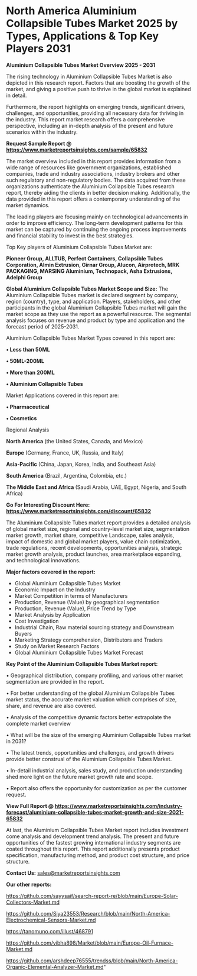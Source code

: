 # North America Aluminium Collapsible Tubes Market 2025 by Types, Applications & Top Key Players 2031

<Strong> Aluminium Collapsible Tubes Market Overview 2025 - 2031</strong>

The rising technology in Aluminium Collapsible Tubes Market is also depicted in this research report. Factors that are boosting the growth of the market, and giving a positive push to thrive in the global market is explained in detail.

Furthermore, the report highlights on emerging trends, significant drivers, challenges, and opportunities, providing all necessary data for thriving in the industry. This report market research offers a comprehensive perspective, including an in-depth analysis of the present and future scenarios within the industry.

<strong>Request Sample Report @ <a href=https://www.marketreportsinsights.com/sample/65832>https://www.marketreportsinsights.com/sample/65832</a></strong>

The market overview included in this report provides information from a wide range of resources like government organizations, established companies, trade and industry associations, industry brokers and other such regulatory and non-regulatory bodies. The data acquired from these organizations authenticate the Aluminium Collapsible Tubes research report, thereby aiding the clients in better decision making. Additionally, the data provided in this report offers a contemporary understanding of the market dynamics.

The leading players are focusing mainly on technological advancements in order to improve efficiency. The long-term development patterns for this market can be captured by continuing the ongoing process improvements and financial stability to invest in the best strategies.

Top Key players of Aluminium Collapsible Tubes Market are:

<strong>Pioneer Group, ALLTUB, Perfect Containers, Collapsible Tubes Corporation, Almin Extrusion, Girnar Group, Alucon, Airprotech, MRK PACKAGING, MARSING Aluminium, Technopack, Asha Extrusions, Adelphi Group</strong>

<strong><b>Global Aluminium Collapsible Tubes Market Scope and Size:</b></strong>
The Aluminium Collapsible Tubes market is declared segment by company, region (country), type, and application. Players, stakeholders, and other participants in the global Aluminium Collapsible Tubes market will gain the market scope as they use the report as a powerful resource. The segmental analysis focuses on revenue and product by type and application and the forecast period of 2025-2031.

Aluminium Collapsible Tubes Market Types covered in this report are:

<strong>• Less than 50ML

• 50ML-200ML

• More than 200ML

• Aluminium Collapsible Tubes</strong>

Market Applications covered in this report are:

<strong>• Pharmaceutical

• Cosmetics</strong> 

Regional Analysis

<strong>North America</strong> (the United States, Canada, and Mexico)

<strong>Europe</strong> (Germany, France, UK, Russia, and Italy)

<strong>Asia-Pacific</strong> (China, Japan, Korea, India, and Southeast Asia)

<strong>South America</strong> (Brazil, Argentina, Colombia, etc.)

<strong>The Middle East and Africa</strong> (Saudi Arabia, UAE, Egypt, Nigeria, and South Africa)

<strong>Go For Interesting Discount Here: <a href=https://www.marketreportsinsights.com/discount/65832>https://www.marketreportsinsights.com/discount/65832</a></strong>

The Aluminium Collapsible Tubes market report provides a detailed analysis of global market size, regional and country-level market size, segmentation market growth, market share, competitive Landscape, sales analysis, impact of domestic and global market players, value chain optimization, trade regulations, recent developments, opportunities analysis, strategic market growth analysis, product launches, area marketplace expanding, and technological innovations.

<strong><b>Major factors covered in the report:</b></strong>
<ul>
  <li>Global Aluminium Collapsible Tubes Market </li>
  <li>Economic Impact on the Industry</li>
  <li>Market Competition in terms of Manufacturers</li>
  <li>Production, Revenue (Value) by geographical segmentation</li>
  <li>Production, Revenue (Value), Price Trend by Type</li>
  <li>Market Analysis by Application</li>
  <li>Cost Investigation</li>
  <li>Industrial Chain, Raw material sourcing strategy and Downstream Buyers</li>
  <li>Marketing Strategy comprehension, Distributors and Traders</li>
  <li>Study on Market Research Factors</li>
  <li>Global Aluminium Collapsible Tubes Market Forecast</li>
</ul>

<strong><b>Key Point of the Aluminium Collapsible Tubes Market report:</b></strong>

• Geographical distribution, company profiling, and various other market segmentation are provided in the report.

• For better understanding of the global Aluminium Collapsible Tubes market status, the accurate market valuation which comprises of size, share, and revenue are also covered.

• Analysis of the competitive dynamic factors better extrapolate the complete market overview

• What will be the size of the emerging Aluminium Collapsible Tubes market in 2031?

• The latest trends, opportunities and challenges, and growth drivers provide better construal of the Aluminium Collapsible Tubes Market.

• In-detail industrial analysis, sales study, and production understanding shed more light on the future market growth rate and scope.

• Report also offers the opportunity for customization as per the customer request.

<strong><b>View Full Report @ <a href=https://www.marketreportsinsights.com/industry-forecast/aluminium-collapsible-tubes-market-growth-and-size-2021-65832>https://www.marketreportsinsights.com/industry-forecast/aluminium-collapsible-tubes-market-growth-and-size-2021-65832</a></b></strong>


At last, the Aluminium Collapsible Tubes Market report includes investment come analysis and development trend analysis. The present and future opportunities of the fastest growing international industry segments are coated throughout this report. This report additionally presents product specification, manufacturing method, and product cost structure, and price structure.

<strong>Contact Us:</strong>
sales@marketreportsinsights.com

<strong>Our other reports:</strong>

<a href=https://github.com/sayysaif/search-report-re/blob/main/Europe-Solar-Collectors-Market.md>https://github.com/sayysaif/search-report-re/blob/main/Europe-Solar-Collectors-Market.md</a>

<a href=https://github.com/Siya23553/Research/blob/main/North-America-Electrochemical-Sensors-Market.md>https://github.com/Siya23553/Research/blob/main/North-America-Electrochemical-Sensors-Market.md</a>

<a href=https://tanomuno.com/illust/468791>https://tanomuno.com/illust/468791</a>

<a href=https://github.com/vibha898/Market/blob/main/Europe-Oil-Furnace-Market.md>https://github.com/vibha898/Market/blob/main/Europe-Oil-Furnace-Market.md</a>

<a href=https://github.com/arshdeep76555/trendss/blob/main/North-America-Organic-Elemental-Analyzer-Market.md>https://github.com/arshdeep76555/trendss/blob/main/North-America-Organic-Elemental-Analyzer-Market.md</a>"
